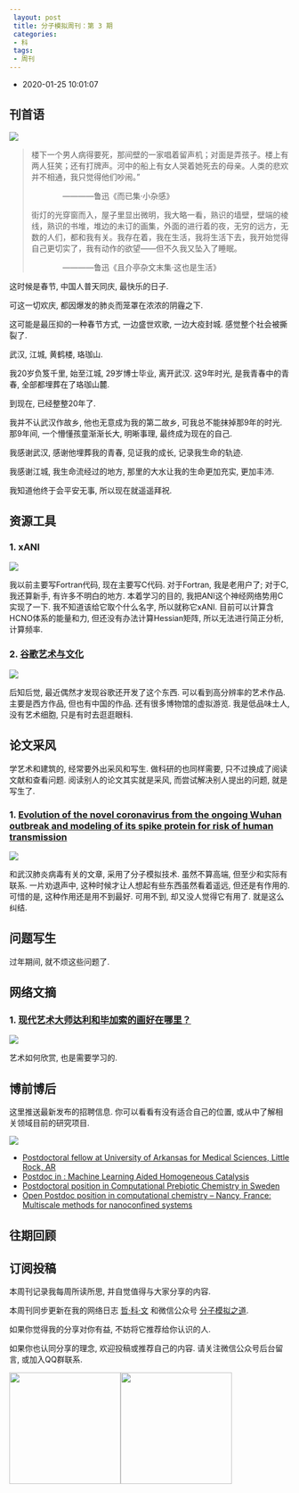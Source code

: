 ```yaml
---
 layout: post
 title: 分子模拟周刊：第 3 期
 categories:
 - 科
 tags:
 - 周刊
---
```


- 2020-01-25 10:01:07

## 刊首语

![](https://jerkwin.github.io/pic/weekly/3_0.jpg)

> 楼下一个男人病得要死，那间壁的一家唱着留声机；对面是弄孩子。楼上有两人狂笑；还有打牌声。河中的船上有女人哭着她死去的母亲。人类的悲欢并不相通，我只觉得他们吵闹。”
>
>　　　　————鲁迅《而已集·小杂感》
>
> 街灯的光穿窗而入，屋子里显出微明，我大略一看，熟识的墙壁，壁端的棱线，熟识的书堆，堆边的未订的画集，外面的进行着的夜，无穷的远方，无数的人们，都和我有关。我存在着，我在生活，我将生活下去，我开始觉得自己更切实了，我有动作的欲望——但不久我又坠入了睡眠。
>
>　　　　————鲁迅《且介亭杂文末集·这也是生活》

这时候是春节, 中国人普天同庆, 最快乐的日子.

可这一切欢庆, 都因爆发的肺炎而笼罩在浓浓的阴霾之下.

这可能是最压抑的一种春节方式, 一边盛世欢歌, 一边大疫封城. 感觉整个社会被撕裂了.

武汉, 江城, 黄鹤楼, 珞珈山.

我20岁负笈千里, 始至江城, 29岁博士毕业, 离开武汉. 这9年时光, 是我青春中的青春, 全部都埋葬在了珞珈山麓.

到现在, 已经整整20年了.

我并不认武汉作故乡, 他也无意成为我的第二故乡, 可我总不能抹掉那9年的时光. 那9年间, 一个懵懂孩童渐渐长大, 明晰事理, 最终成为现在的自己.

我感谢武汉, 感谢他埋葬我的青春, 见证我的成长, 记录我生命的轨迹.

我感谢江城, 我生命流经过的地方, 那里的大水让我的生命更加充实, 更加丰沛.

我知道他终于会平安无事, 所以现在就遥遥拜祝.

## 资源工具

### 1. xANI

![](https://jerkwin.github.io/pic/weekly/3_xani.png)

我以前主要写Fortran代码, 现在主要写C代码. 对于Fortran, 我是老用户了; 对于C, 我还算新手, 有许多不明白的地方. 本着学习的目的, 我把ANI这个神经网络势用C实现了一下. 我不知道该给它取个什么名字, 所以就称它xANI. 目前可以计算含HCNO体系的能量和力, 但还没有办法计算Hessian矩阵, 所以无法进行简正分析, 计算频率.

### 2. [谷歌艺术与文化](https://artsandculture.google.com/)

![](https://jerkwin.github.io/pic/weekly/3_goo.png)

后知后觉, 最近偶然才发现谷歌还开发了这个东西. 可以看到高分辨率的艺术作品. 主要是西方作品, 但也有中国的作品. 还有很多博物馆的虚拟游览. 我是低品味土人, 没有艺术细胞, 只是有时去逛逛眼科.

## 论文采风

学艺术和建筑的, 经常要外出采风和写生. 做科研的也同样需要, 只不过换成了阅读文献和查看问题. 阅读别人的论文其实就是采风, 而尝试解决别人提出的问题, 就是写生了.

### 1. [Evolution of the novel coronavirus from the ongoing Wuhan outbreak and modeling of its spike protein for risk of human transmission](http://engine.scichina.com/publisher/scp/journal/SCLS/doi/10.1007/s11427-020-1637-5?slug=fulltext)

![](https://jerkwin.github.io/pic/weekly/3_wuhan.png)

和武汉肺炎病毒有关的文章, 采用了分子模拟技术. 虽然不算高端, 但至少和实际有联系. 一片劝退声中, 这种时候才让人想起有些东西虽然看着遥远, 但还是有作用的. 可惜的是, 这种作用还是用不到最好. 可用不到, 却又没人觉得它有用了. 就是这么纠结.

## 问题写生

过年期间, 就不烦这些问题了.

## 网络文摘

### 1. [现代艺术大师达利和毕加索的画好在哪里？](https://www.zhihu.com/question/19934954)

![](https://jerkwin.github.io/pic/weekly/3_art.jpg)

艺术如何欣赏, 也是需要学习的.

## 博前博后

这里推送最新发布的招聘信息. 你可以看看有没有适合自己的位置, 或从中了解相关领域目前的研究项目.

![](https://jerkwin.github.io/pic/weekly/phd.png)

- [Postdoctoral fellow at University of Arkansas for Medical Sciences, Little Rock, AR](https://acnc.uams.edu/home/faculty-listing/faculty-listing-2/sree-v-chintapalli/)
- [Postdoc in : Machine Learning Aided Homogeneous Catalysis](https://www.kaust.edu.sa/en)
- [Postdoctoral position in Computational Prebiotic Chemistry in Sweden](http://www.chalmers.se/en/departments/chem/research/Pages/researchstart.aspx)
- [Open Postdoc position in computational chemistry – Nancy, France: Multiscale methods for nanoconfined systems](http://lpct.univ-lorraine.fr/personnel/personne.php?nom=Ingrosso&prenom=Francesca&lang=en_GB)

## 往期回顾

## 订阅投稿

本周刊记录我每周所读所思, 并自觉值得与大家分享的内容.

本周刊同步更新在我的网络日志 [哲·科·文](https://jerkwin.github.io/) 和微信公众号 [分子模拟之道](https://mp.weixin.qq.com/s?__biz=MzI5MzI5NzgyNA==&mid=2247484628&idx=1&sn=a928af5f252a4b1405d4130454f8c971&chksm=ec750f1bdb02860dfd4d50f40950c95d27e71bddff4d14385e5a9d78ba3340d3d170e2ff578a&token=1361388059&lang=zh_CN#rd).

如果你觉得我的分享对你有益, 不妨将它推荐给你认识的人.

如果你也认同分享的理念, 欢迎投稿或推荐自己的内容. 请关注微信公众号后台留言, 或加入QQ群联系.

<img src="https://jerkwin.github.io/pic/weekly/wx.png" width="200"><img src="https://jerkwin.github.io/pic/weekly/qq.png" width="200">
